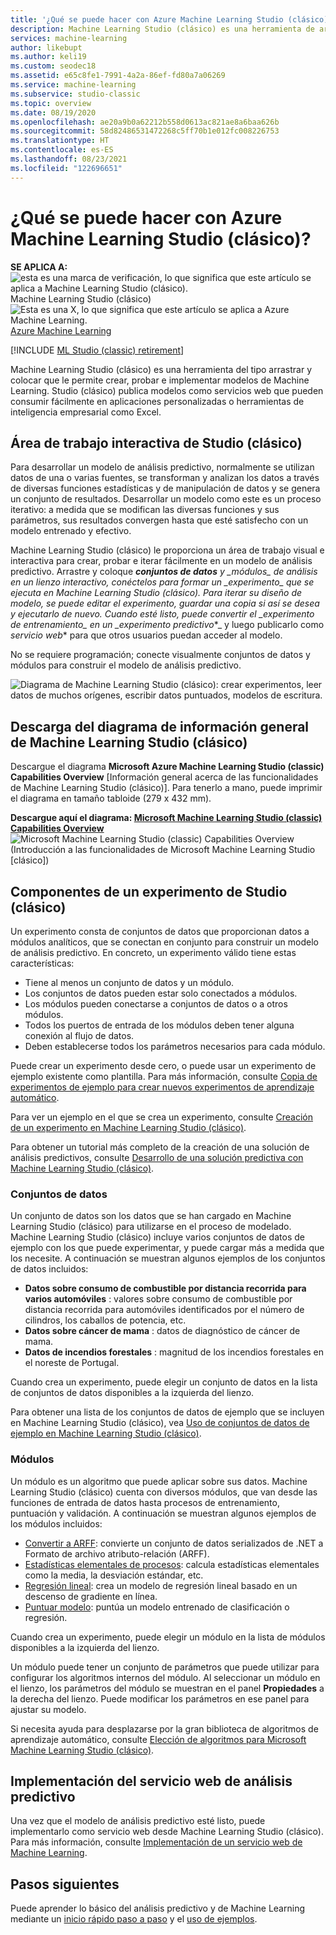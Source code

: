 ```yaml
---
title: '¿Qué se puede hacer con Azure Machine Learning Studio (clásico): Azure?'
description: Machine Learning Studio (clásico) es una herramienta de arrastrar y colocar que permite crear rápidamente modelos desde una biblioteca de algoritmos y módulos listos para utilizarse.
services: machine-learning
author: likebupt
ms.author: keli19
ms.custom: seodec18
ms.assetid: e65c8fe1-7991-4a2a-86ef-fd80a7a06269
ms.service: machine-learning
ms.subservice: studio-classic
ms.topic: overview
ms.date: 08/19/2020
ms.openlocfilehash: ae20a9b0a62212b558d0613ac821ae8a6baa626b
ms.sourcegitcommit: 58d82486531472268c5ff70b1e012fc008226753
ms.translationtype: HT
ms.contentlocale: es-ES
ms.lasthandoff: 08/23/2021
ms.locfileid: "122696651"
---
```

# <a name="what-can-i-do-with-machine-learning-studio-classic"></a>¿Qué se puede hacer con Azure Machine Learning Studio (clásico)?

**SE APLICA A:**  ![esta es una marca de verificación, lo que significa que este artículo se aplica a Machine Learning Studio (clásico).](../../../includes/media/aml-applies-to-skus/yes.png)Machine Learning Studio (clásico)   ![Esta es una X, lo que significa que este artículo se aplica a Azure Machine Learning.](../../../includes/media/aml-applies-to-skus/no.png)[Azure Machine Learning](../overview-what-is-machine-learning-studio.md#ml-studio-classic-vs-azure-machine-learning-studio)

[!INCLUDE [ML Studio (classic) retirement](../../../includes/machine-learning-studio-classic-deprecation.md)]

Machine Learning Studio (clásico) es una herramienta del tipo arrastrar y colocar que le permite crear, probar e implementar modelos de Machine Learning. Studio (clásico) publica modelos como servicios web que pueden consumir fácilmente en aplicaciones personalizadas o herramientas de inteligencia empresarial como Excel.


## <a name="studio-classic--interactive-workspace"></a>Área de trabajo interactiva de Studio (clásico)

Para desarrollar un modelo de análisis predictivo, normalmente se utilizan datos de una o varias fuentes, se transforman y analizan los datos a través de diversas funciones estadísticas y de manipulación de datos y se genera un conjunto de resultados. Desarrollar un modelo como este es un proceso iterativo: a medida que se modifican las diversas funciones y sus parámetros, sus resultados convergen hasta que esté satisfecho con un modelo entrenado y efectivo.

Machine Learning Studio (clásico) le proporciona un área de trabajo visual e interactiva para crear, probar e iterar fácilmente en un modelo de análisis predictivo. Arrastre y coloque ***conjuntos de datos** y _*_módulos_*_ de análisis en un lienzo interactivo, conéctelos para formar un _*_experimento_*_ que se ejecuta en Machine Learning Studio (clásico). Para iterar su diseño de modelo, se puede editar el experimento, guardar una copia si así se desea y ejecutarlo de nuevo. Cuando esté listo, puede convertir el _*_experimento de entrenamiento_*_ en un _*_experimento predictivo_*_ y luego publicarlo como *_servicio web_** para que otros usuarios puedan acceder al modelo.

No se requiere programación; conecte visualmente conjuntos de datos y módulos para construir el modelo de análisis predictivo.

![Diagrama de Machine Learning Studio (clásico): crear experimentos, leer datos de muchos orígenes, escribir datos puntuados, modelos de escritura.](./media/what-is-ml-studio/azure-ml-studio-diagram.jpg)

## <a name="download-the-ml-studio-classic-overview-diagram"></a>Descarga del diagrama de información general de Machine Learning Studio (clásico)
Descargue el diagrama **Microsoft Azure Machine Learning Studio (classic) Capabilities Overview** [Información general acerca de las funcionalidades de Machine Learning Studio (clásico)]. Para tenerlo a mano, puede imprimir el diagrama en tamaño tabloide (279 x 432 mm).

**Descargue aquí el diagrama: [Microsoft Machine Learning Studio (classic) Capabilities Overview](https://download.microsoft.com/download/C/4/6/C4606116-522F-428A-BE04-B6D3213E9E52/ml_studio_overview_v1.1.pdf)** 
![Microsoft Machine Learning Studio (classic) Capabilities Overview](./media/what-is-ml-studio/ml_studio_overview_v1.1.png) (Introducción a las funcionalidades de Microsoft Machine Learning Studio [clásico])


## <a name="components-of-a-studio-classic--experiment"></a>Componentes de un experimento de Studio (clásico)
Un experimento consta de conjuntos de datos que proporcionan datos a módulos analíticos, que se conectan en conjunto para construir un modelo de análisis predictivo. En concreto, un experimento válido tiene estas características:

* Tiene al menos un conjunto de datos y un módulo.
* Los conjuntos de datos pueden estar solo conectados a módulos.
* Los módulos pueden conectarse a conjuntos de datos o a otros módulos.
* Todos los puertos de entrada de los módulos deben tener alguna conexión al flujo de datos.
* Deben establecerse todos los parámetros necesarios para cada módulo.

Puede crear un experimento desde cero, o puede usar un experimento de ejemplo existente como plantilla. Para más información, consulte [Copia de experimentos de ejemplo para crear nuevos experimentos de aprendizaje automático](sample-experiments.md).

Para ver un ejemplo en el que se crea un experimento, consulte [Creación de un experimento en Machine Learning Studio (clásico)](create-experiment.md).

Para obtener un tutorial más completo de la creación de una solución de análisis predictivos, consulte [Desarrollo de una solución predictiva con Machine Learning Studio (clásico)](tutorial-part1-credit-risk.md).

### <a name="datasets"></a>Conjuntos de datos
Un conjunto de datos son los datos que se han cargado en Machine Learning Studio (clásico) para utilizarse en el proceso de modelado. Machine Learning Studio (clásico) incluye varios conjuntos de datos de ejemplo con los que puede experimentar, y puede cargar más a medida que los necesite. A continuación se muestran algunos ejemplos de los conjuntos de datos incluidos:

* **Datos sobre consumo de combustible por distancia recorrida para varios automóviles** : valores sobre consumo de combustible por distancia recorrida para automóviles identificados por el número de cilindros, los caballos de potencia, etc.
* **Datos sobre cáncer de mama** : datos de diagnóstico de cáncer de mama.
* **Datos de incendios forestales** : magnitud de los incendios forestales en el noreste de Portugal.

Cuando crea un experimento, puede elegir un conjunto de datos en la lista de conjuntos de datos disponibles a la izquierda del lienzo.

Para obtener una lista de los conjuntos de datos de ejemplo que se incluyen en Machine Learning Studio (clásico), vea [Uso de conjuntos de datos de ejemplo en Machine Learning Studio (clásico)](use-sample-datasets.md).

### <a name="modules"></a>Módulos
Un módulo es un algoritmo que puede aplicar sobre sus datos. Machine Learning Studio (clásico) cuenta con diversos módulos, que van desde las funciones de entrada de datos hasta procesos de entrenamiento, puntuación y validación. A continuación se muestran algunos ejemplos de los módulos incluidos:

* [Convertir a ARFF][convert-to-arff]: convierte un conjunto de datos serializados de .NET a Formato de archivo atributo-relación (ARFF).
* [Estadísticas elementales de procesos][elementary-statistics]: calcula estadísticas elementales como la media, la desviación estándar, etc.
* [Regresión lineal][linear-regression]: crea un modelo de regresión lineal basado en un descenso de gradiente en línea.
* [Puntuar modelo][score-model]: puntúa un modelo entrenado de clasificación o regresión.

Cuando crea un experimento, puede elegir un módulo en la lista de módulos disponibles a la izquierda del lienzo.

Un módulo puede tener un conjunto de parámetros que puede utilizar para configurar los algoritmos internos del módulo. Al seleccionar un módulo en el lienzo, los parámetros del módulo se muestran en el panel **Propiedades** a la derecha del lienzo. Puede modificar los parámetros en ese panel para ajustar su modelo.

Si necesita ayuda para desplazarse por la gran biblioteca de algoritmos de aprendizaje automático, consulte [Elección de algoritmos para Microsoft Machine Learning Studio (clásico)](../how-to-select-algorithms.md).

## <a name="deploying-a-predictive-analytics-web-service"></a>Implementación del servicio web de análisis predictivo
Una vez que el modelo de análisis predictivo esté listo, puede implementarlo como servicio web desde Machine Learning Studio (clásico). Para más información, consulte [Implementación de un servicio web de Machine Learning](deploy-a-machine-learning-web-service.md).

## <a name="next-steps"></a>Pasos siguientes
Puede aprender lo básico del análisis predictivo y de Machine Learning mediante un [inicio rápido paso a paso](create-experiment.md) y el [uso de ejemplos](sample-experiments.md).

<!-- Module References -->
[convert-to-arff]: /azure/machine-learning/studio-module-reference/convert-to-arff
[elementary-statistics]: /azure/machine-learning/studio-module-reference/compute-elementary-statistics
[linear-regression]: /azure/machine-learning/studio-module-reference/linear-regression
[score-model]: /azure/machine-learning/studio-module-reference/score-model